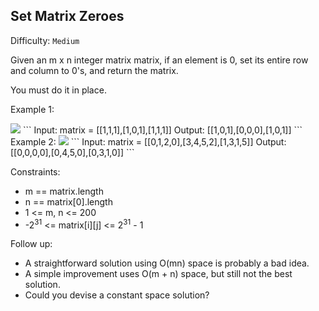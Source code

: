 ## Set Matrix Zeroes

Difficulty: `Medium`

Given an m x n integer matrix matrix, if an element is 0, set its entire row and column to 0's, and return the matrix.

You must do it in place.

Example 1:

<img src="https://assets.leetcode.com/uploads/2020/08/17/mat1.jpg">
```
Input: matrix = [[1,1,1],[1,0,1],[1,1,1]]
Output: [[1,0,1],[0,0,0],[1,0,1]]
```
Example 2:

<img src="https://assets.leetcode.com/uploads/2020/08/17/mat2.jpg">
```
Input: matrix = [[0,1,2,0],[3,4,5,2],[1,3,1,5]]
Output: [[0,0,0,0],[0,4,5,0],[0,3,1,0]]
``` 

Constraints:

- m == matrix.length
- n == matrix[0].length
- 1 <= m, n <= 200
- -2<sup>31</sup> <= matrix[i][j] <= 2<sup>31</sup> - 1
 

Follow up:

- A straightforward solution using O(mn) space is probably a bad idea.
- A simple improvement uses O(m + n) space, but still not the best solution.
- Could you devise a constant space solution?